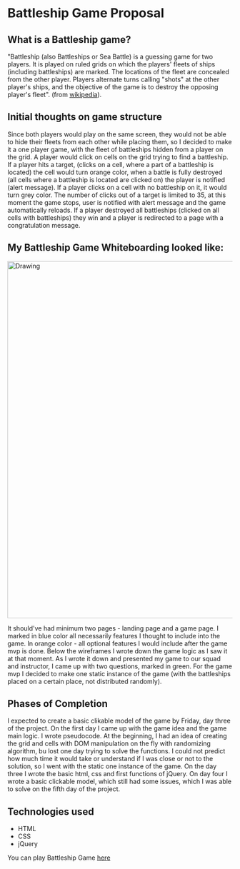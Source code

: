 # Battleship Game Proposal

## What is a Battleship game?

"Battleship (also Battleships or Sea Battle) is a guessing game for two players. 
It is played on ruled grids on which the players' fleets of ships (including battleships) are marked. 
The locations of the fleet are concealed from the other player. Players alternate turns calling "shots" 
at the other player's ships, and the objective of the game is to destroy the opposing player's fleet". 
(from [wikipedia](https://en.wikipedia.org/wiki/Battleship_(game))). 

## Initial thoughts on game structure

Since both players would play on the same screen, they would not be able to hide their fleets from each other 
while placing them, so I decided to make it a one player game, with the fleet of battleships hidden from a player on the grid. 
A player would click on cells on the grid trying to find a battleship. If a player hits a target, (clicks on a cell, where a part 
of a battleship is located) the cell would turn orange color, when a battle is fully destroyed (all cells where a battleship is 
located are clicked on) the player is notified (alert message). If a player clicks on a cell with no battleship on it, 
it would turn grey color. The number of clicks out of a target is limited to 35, at this moment the game stops, user is notified 
with alert message and the game automatically reloads. If a player destroyed all battleships (clicked on all cells
with battleships) they win and a player is redirected to a page with a congratulation message.

## My Battleship Game Whiteboarding looked like:
<img src="https://image.ibb.co/b2eJsF/bg.jpg" alt="Drawing" width="600px" height="800px"/> 

It should've had minimum two pages - landing page and a game page. I marked in blue color all necessarily features I 
thought to include into the game. In orange color -  all optional features I would include after the game mvp is done. 
Below the wireframes I wrote down the game logic as I saw it at that moment. As I wrote it down and presented 
my game to our squad and instructor, I came up with two questions, marked in green. For the game mvp I decided to 
make one static instance of the game (with the battleships placed on a certain place, not distributed randomly).

## Phases of Completion

I expected to create a basic clikable model of the game by Friday, day three of the project. 
On the first day I came up with the game idea and the game main logic. I wrote pseudocode. At the beginning, I had an idea of creating 
the grid and cells with DOM manipulation on the fly with randomizing algorithm, bu lost one day trying to solve the functions. 
I could not predict how much time it would take or understand if I was close or not to the solution, so I went with
the static one instance of the game. On the day three I wrote the basic html, css and first functions of jQuery. On day four 
I wrote a basic clickable model, which still had some issues, which I was able to solve on the fifth day of the project.

## Technologies used

- HTML
- CSS
- jQuery

You can play Battleship Game [here](http://diver-kiloliter-41852.bitballoon.com/)
